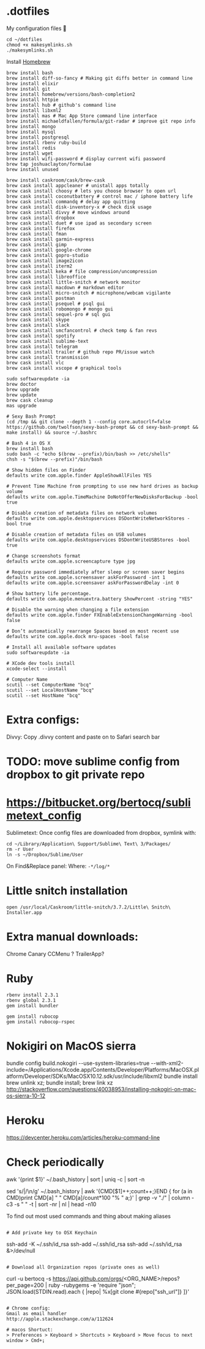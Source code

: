 # .dotfiles

My configuration files 📝

```
cd ~/dotfiles
chmod +x makesymlinks.sh
./makesymlinks.sh
```

Install [Homebrew](https://brew.sh/)
```
brew install bash
brew install diff-so-fancy # Making git diffs better in command line
brew install elixir
brew install git
brew install homebrew/versions/bash-completion2
brew install httpie
brew install hub # github's command line
brew install libxml2
brew install mas # Mac App Store command line interface
brew install michaeldfallen/formula/git-radar # improve git repo info
brew install mongo
brew install mysql
brew install postgresql
brew install rbenv ruby-build
brew install redis
brew install wget
brew install wifi-password # display current wifi password
brew tap joshuaclayton/formulae
brew install unused

brew install caskroom/cask/brew-cask
brew cask install appcleaner # unistall apps totally
brew cask install choosy # lets you choose browser to open url
brew cask install coconutbattery # control mac / iphone battery life
brew cask install commandq # delay app quitting
brew cask install disk-inventory-x # check disk usage
brew cask install divvy # move windows around
brew cask install dropbox
brew cask install duet # use ipad as secondary screen
brew cask install firefox
brew cask install fman
brew cask install garmin-express
brew cask install gimp
brew cask install google-chrome
brew cask install gopro-studio
brew cask install image2icon
brew cask install iterm2
brew cask install keka # file compression/uncompression
brew cask install libreoffice
brew cask install little-snitch # network monitor
brew cask install macdown # markdown editor
brew cask install micro-snitch # microphone/webcam vigilante
brew cask install postman
brew cask install psequel # psql gui
brew cask install robomongo # mongo gui
brew cask install sequel-pro # sql gui
brew cask install skype
brew cask install slack
brew cask install smcfancontrol # check temp & fan revs
brew cask install spotify
brew cask install sublime-text
brew cask install telegram
brew cask install trailer # github repo PR/issue watch
brew cask install transmission
brew cask install vlc
brew cask install xscope # graphical tools

sudo softwareupdate -ia
brew doctor
brew upgrade
brew update
brew cask cleanup
mas upgrade
```

``` 
# Sexy Bash Prompt
(cd /tmp && git clone --depth 1 --config core.autocrlf=false https://github.com/twolfson/sexy-bash-prompt && cd sexy-bash-prompt && make install) && source ~/.bashrc

# Bash 4 in OS X
brew install bash
sudo bash -c "echo $(brew --prefix)/bin/bash >> /etc/shells"
chsh -s "$(brew --prefix)"/bin/bash

# Show hidden files on Finder
defaults write com.apple.finder AppleShowAllFiles YES

# Prevent Time Machine from prompting to use new hard drives as backup volume
defaults write com.apple.TimeMachine DoNotOfferNewDisksForBackup -bool true

# Disable creation of metadata files on network volumes
defaults write com.apple.desktopservices DSDontWriteNetworkStores -bool true

# Disable creation of metadata files on USB volumes
defaults write com.apple.desktopservices DSDontWriteUSBStores -bool true

# Change screenshots format
defaults write com.apple.screencapture type jpg

# Require password immediately after sleep or screen saver begins
defaults write com.apple.screensaver askForPassword -int 1
defaults write com.apple.screensaver askForPasswordDelay -int 0

# Show battery life percentage.
defaults write com.apple.menuextra.battery ShowPercent -string "YES"

# Disable the warning when changing a file extension
defaults write com.apple.finder FXEnableExtensionChangeWarning -bool false

# Don’t automatically rearrange Spaces based on most recent use
defaults write com.apple.dock mru-spaces -bool false

# Install all available software updates
sudo softwareupdate -ia

# XCode dev tools install
xcode-select --install

# Computer Name
scutil --set ComputerName "bcq"
scutil --set LocalHostName "bcq"
scutil --set HostName "bcq"
```

# Extra configs:

Divvy: Copy .divvy content and paste on to Safari search bar

# TODO: move sublime config from dropbox to git private repo
# https://bitbucket.org/bertocq/sublimetext_config
Sublimetext: Once config files are downloaded from dropbox, symlink with:
```
cd ~/Library/Application\ Support/Sublime\ Text\ 3/Packages/
rm -r User
ln -s ~/Dropbox/Sublime/User
```
On Find&Replace panel:
Where: `-*/log/*`

# Little snitch installation
```
open /usr/local/Caskroom/little-snitch/3.7.2/Little\ Snitch\ Installer.app
```

# Extra manual downloads:
Chrome Canary
CCMenu ?
TrailerApp?

# Ruby
```
rbenv install 2.3.1
rbenv global 2.3.1
gem install bundler
```

```
gem install rubocop
gem install rubocop-rspec
```

# Nokigiri on MacOS sierra
bundle config build.nokogiri --use-system-libraries=true --with-xml2-include=/Applications/Xcode.app/Contents/Developer/Platforms/MacOSX.platform/Developer/SDKs/MacOSX10.12.sdk/usr/include/libxml2
bundle install
brew unlink xz; bundle install; brew link xz
http://stackoverflow.com/questions/40038953/installing-nokogiri-on-mac-os-sierra-10-12

# Heroku 
https://devcenter.heroku.com/articles/heroku-command-line

# Check periodically 
awk '{print $1}' ~/.bash_history | sort | uniq -c | sort -n

sed 's/|/\n/g' ~/.bash_history | awk '{CMD[$1]++;count++;}END { for (a in CMD)print CMD[a] " " CMD[a]/count*100 "% " a;}' | grep -v "./" | column -c3 -s " " -t | sort -nr | nl |  head -n10

To find out most used commands and thing about making aliases
```

# Add private key to OSX Keychain
```
ssh-add -K ~/.ssh/id_rsa
ssh-add ~/.ssh/id_rsa
ssh-add ~/.ssh/id_rsa &>/dev/null
```

# Download all Organization repos (private ones as well)
```
curl -u bertocq -s https://api.github.com/orgs/<ORG_NAME>/repos?per_page=200 | ruby -rubygems -e 'require "json"; JSON.load(STDIN.read).each { |repo| %x[git clone #{repo["ssh_url"]} ]}'
```

# Chrome config: 
Gmail as email handler
http://apple.stackexchange.com/a/112624

# macos Shortuct:
> Preferences > Keyboard > Shortcuts > Keyboard > Move focus to next window > Cmd+¡